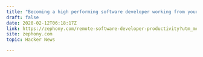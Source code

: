 ```yaml
---
title: "Becoming a high performing software developer working from your bedroom"
draft: false
date: 2020-02-12T06:18:17Z
link: https://zephony.com/remote-software-developer-productivity?utm_medium=RSS&utm_source=hune
site: zephony.com
topic: Hacker News  

---
```

